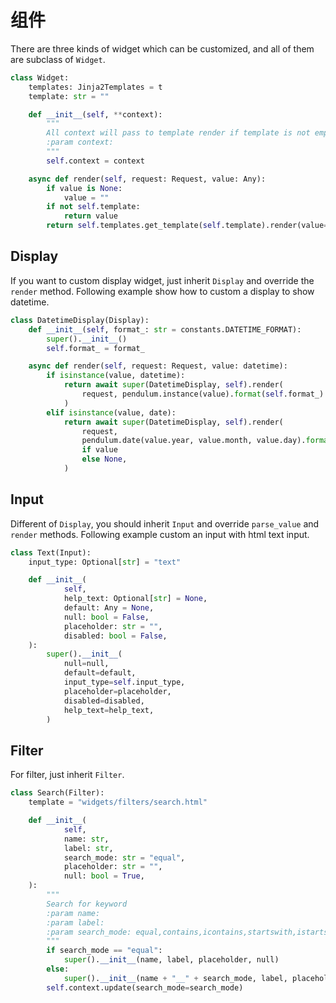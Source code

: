 # 组件

There are three kinds of widget which can be customized, and all of them are subclass of `Widget`.

```python
class Widget:
    templates: Jinja2Templates = t
    template: str = ""

    def __init__(self, **context):
        """
        All context will pass to template render if template is not empty.
        :param context:
        """
        self.context = context

    async def render(self, request: Request, value: Any):
        if value is None:
            value = ""
        if not self.template:
            return value
        return self.templates.get_template(self.template).render(value=value, **self.context)

```

## Display

If you want to custom display widget, just inherit `Display` and override the `render` method. Following example show
how to custom a display to show datetime.

```python
class DatetimeDisplay(Display):
    def __init__(self, format_: str = constants.DATETIME_FORMAT):
        super().__init__()
        self.format_ = format_

    async def render(self, request: Request, value: datetime):
        if isinstance(value, datetime):
            return await super(DatetimeDisplay, self).render(
                request, pendulum.instance(value).format(self.format_) if value else None
            )
        elif isinstance(value, date):
            return await super(DatetimeDisplay, self).render(
                request,
                pendulum.date(value.year, value.month, value.day).format(self.format_)
                if value
                else None,
            )
```

## Input

Different of `Display`, you should inherit `Input` and override `parse_value` and `render` methods. Following example
custom an input with html text input.

```python
class Text(Input):
    input_type: Optional[str] = "text"

    def __init__(
            self,
            help_text: Optional[str] = None,
            default: Any = None,
            null: bool = False,
            placeholder: str = "",
            disabled: bool = False,
    ):
        super().__init__(
            null=null,
            default=default,
            input_type=self.input_type,
            placeholder=placeholder,
            disabled=disabled,
            help_text=help_text,
        )
```

## Filter

For filter, just inherit `Filter`.

```python
class Search(Filter):
    template = "widgets/filters/search.html"

    def __init__(
            self,
            name: str,
            label: str,
            search_mode: str = "equal",
            placeholder: str = "",
            null: bool = True,
    ):
        """
        Search for keyword
        :param name:
        :param label:
        :param search_mode: equal,contains,icontains,startswith,istartswith,endswith,iendswith,iexact,search
        """
        if search_mode == "equal":
            super().__init__(name, label, placeholder, null)
        else:
            super().__init__(name + "__" + search_mode, label, placeholder)
        self.context.update(search_mode=search_mode)
```
